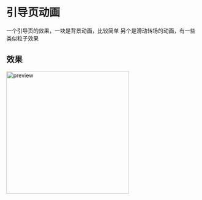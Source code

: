 # 引导页动画

一个引导页的效果，一块是背景动画，比较简单
另个是滑动转场的动画，有一些类似粒子效果

## **效果**

<p align="left" >
  <img src="preview_2.gif" alt="preview" title="preview" width = "320">
</p>

